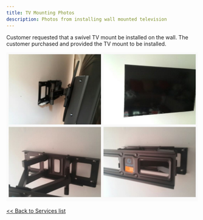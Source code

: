 ```yaml
---
title: TV Mounting Photos
description: Photos from installing wall mounted television
---
```


Customer requested that a swivel TV mount be installed on the wall. The customer 
purchased and provided the TV mount to be installed.

![Swivel TV mount installed](/images/tvmounting.jpg)

[<< Back to Services list](/services)